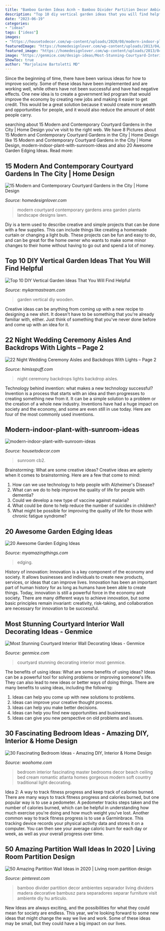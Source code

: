 ```yaml
---
title: "Bamboo Garden Ideas Acnh ~ Bamboo Divider Partition Decor Ambientes Separador Living Dividers Madera Decorative Bambusz Para Separadores Separar Furniture Visit Ambiente Diy Hu Artículo"
description: "Top 10 diy vertical garden ideas that you will find helpful"
date: "2023-06-19"
categories:
- "ideas"
tags: ["ideas"]
images:
- "https://housetodecor.com/wp-content/uploads/2020/08/modern-indoor-plant-with-sunroom-ideas.jpg"
featuredImage: "https://homedesignlover.com/wp-content/uploads/2013/04/7-KIL_1667.jpg"
featured_image: "https://homedesignlover.com/wp-content/uploads/2013/04/7-KIL_1667.jpg"
image: "https://genmice.com/design-ideas/Most-Stunning-Courtyard-Interior-Wall-Decorating-Ideas/134.jpeg"
ShowToc: true
author: "Marjolaine Bartoletti MD"
---
```



Since the beginning of time, there have been various ideas for how to improve society. Some of these ideas have been implemented and are working well, while others have not been successful and have had negative effects. One new idea is to create a government led program that would improve the economy by creating new jobs and making it easier to get credit. This would be a great solution because it would create more wealth and opportunities for people, and it would also reduce the amount of debt people carry.

	

		
searching about 15 Modern and Contemporary Courtyard Gardens in the City | Home Design you've visit to the right web. We have 8 Pictures about 15 Modern and Contemporary Courtyard Gardens in the City | Home Design like 15 Modern and Contemporary Courtyard Gardens in the City | Home Design, modern-indoor-plant-with-sunroom-ideas and also 20 Awesome Garden Edging Ideas. Read more:
		
    
## 15 Modern And Contemporary Courtyard Gardens In The City | Home Design

<img loading=lazy src="https://homedesignlover.com/wp-content/uploads/2013/04/7-KIL_1667.jpg" onerror="this.onerror=null;this.src='https://tse3.mm.bing.net/th?id=OIP.cPSxSkxtjRU2rv_MIRgeTwHaEi&amp;pid=15.1';" alt="15 Modern and Contemporary Courtyard Gardens in the City | Home Design">

_Source: homedesignlover.com_

>modern courtyard contemporary gardens area garden plants landscape designs lawn. 

	

Diy is a term used to describe creative and simple projects that can be done with a few supplies. This can include things like creating a homemade curtain or changing a light bulb. These projects can be fun and easy to do, and can be great for the home owner who wants to make some minor changes to their home without having to go out and spend a lot of money.

    
## Top 10 DIY Vertical Garden Ideas That You Will Find Helpful

<img loading=lazy src="https://mykarmastream.com/wp-content/uploads/2017/05/vertical-garden-8.jpg" onerror="this.onerror=null;this.src='https://tse1.mm.bing.net/th?id=OIP.jlEoEN_1PZVPT-tPQlxL_wHaJ4&amp;pid=15.1';" alt="Top 10 DIY Vertical Garden Ideas That You Will Find Helpful">

_Source: mykarmastream.com_

>garden vertical diy wooden. 

	

Creative ideas can be anything from coming up with a new recipe to designing a new shirt. It doesn't have to be something that you're already familiar with, either. Just think of something that you've never done before and come up with an idea for it.

    
## 22 Night Wedding Ceremony Aisles And Backdrops With Lights – Page 2

<img loading=lazy src="https://www.himisspuff.com/wp-content/uploads/2020/02/Night-wedding-ceremony-aisle-and-backdrop-ideas-19.jpg" onerror="this.onerror=null;this.src='https://tse2.mm.bing.net/th?id=OIP.b0WWRq5htSx7WMeK4KkSCAHaLG&amp;pid=15.1';" alt="22 Night Wedding Ceremony Aisles and Backdrops With Lights – Page 2">

_Source: himisspuff.com_

>night ceremony backdrops lights backdrop aisles. 

	

Technology behind invention: what makes a new technology successful?
Invention is a process that starts with an idea and then progresses to creating something new from it. It can be a simple solution to a problem or the creation of a whole new industry. Inventions have had a huge impact on society and the economy, and some are even still in use today. Here are four of the most commonly used inventions.

    
## Modern-indoor-plant-with-sunroom-ideas

<img loading=lazy src="https://housetodecor.com/wp-content/uploads/2020/08/modern-indoor-plant-with-sunroom-ideas.jpg" onerror="this.onerror=null;this.src='https://tse2.mm.bing.net/th?id=OIP.2HkTifNM6lExl_4XMNmP_AHaLH&amp;pid=15.1';" alt="modern-indoor-plant-with-sunroom-ideas">

_Source: housetodecor.com_

>sunroom cb2. 

	

Brainstorming: What are some creative ideas?
Creative ideas are aplenty when it comes to brainstorming. Here are a few that come to mind: 
1. How can we use technology to help people with Alzheimer's Disease? 
2. What can we do to help improve the quality of life for people with dementia? 
3. Could we develop a new type of vaccine against malaria? 
4. What could be done to help reduce the number of suicides in children? 
5. What might be possible for improving the quality of life for those with chronic fatigue syndrome?

    
## 20 Awesome Garden Edging Ideas

<img loading=lazy src="https://myamazingthings.com/wp-content/uploads/2016/11/garden4.jpg" onerror="this.onerror=null;this.src='https://tse3.mm.bing.net/th?id=OIP.EP9unXaFw8Kzo71arMw4_QHaJ4&amp;pid=15.1';" alt="20 Awesome Garden Edging Ideas">

_Source: myamazingthings.com_

>edging. 

	

History of innovation:
Innovation is a key component of the economy and society. It allows businesses and individuals to create new products, services, or ideas that can improve lives. Innovation has been an important part of human history for as long as humans have been able to create things. Today, innovation is still a powerful force in the economy and society. There are many different ways to achieve innovation, but some basic principles remain invariant: creativity, risk-taking, and collaboration are necessary for innovation to be successful.

    
## Most Stunning Courtyard Interior Wall Decorating Ideas - Genmice

<img loading=lazy src="https://genmice.com/design-ideas/Most-Stunning-Courtyard-Interior-Wall-Decorating-Ideas/134.jpeg" onerror="this.onerror=null;this.src='https://tse3.mm.bing.net/th?id=OIP.rPnhYBGIVZr7YJjsYkyM6gHaE8&amp;pid=15.1';" alt="Most Stunning Courtyard Interior Wall Decorating Ideas - Genmice">

_Source: genmice.com_

>courtyard stunning decorating interior most genmice. 

	

The benefits of using ideas: What are some benefits of using ideas?
Ideas can be a powerful tool for solving problems or improving someone's life. They can also lead to new ideas or better ways of doing things. There are many benefits to using ideas, including the following: 
1. Ideas can help you come up with new solutions to problems.
2. Ideas can improve your creative thought process. 
3. Ideas can help you make better decisions. 
4. Ideas can help you find new opportunities and businesses. 
5. Ideas can give you new perspective on old problems and issues.

    
## 30 Fascinating Bedroom Ideas - Amazing DIY, Interior &amp; Home Design

<img loading=lazy src="http://www.woohome.com/wp-content/uploads/2014/03/Bedroom-ideas-2014-19.jpg" onerror="this.onerror=null;this.src='https://tse4.mm.bing.net/th?id=OIP.OcoS6s3XOScpIxoI9-k6cwHaKl&amp;pid=15.1';" alt="30 Fascinating Bedroom Ideas - Amazing DIY, Interior &amp; Home Design">

_Source: woohome.com_

>bedroom interior fascinating master bedrooms decor beach ceiling bed cream romantic atlanta homes gorgeous modern soft country traditional light decorating. 

	

Idea 2: A way to track fitness progress and keep track of calories burned.
There are many ways to track fitness progress and calories burned, but one popular way is to use a pedometer. A pedometer tracks steps taken and the number of calories burned, which can be helpful in understanding how much exercise you're doing and how much weight you've lost. Another common way to track fitness progress is to use a Garminbrace. This tracking device records your physical activity data and stores it on a computer. You can then see your average caloric burn for each day or week, as well as your overall progress over time.

    
## 50 Amazing Partition Wall Ideas In 2020 | Living Room Partition Design

<img loading=lazy src="https://i.pinimg.com/736x/fe/cd/f2/fecdf24cfa6f2be0ff50c22c70628fb4.jpg" onerror="this.onerror=null;this.src='https://tse2.mm.bing.net/th?id=OIP.pqD5yNZFSsrxNOqjzxzeMgHaJ4&amp;pid=15.1';" alt="50 Amazing Partition Wall Ideas in 2020 | Living room partition design">

_Source: pinterest.com_

>bamboo divider partition decor ambientes separador living dividers madera decorative bambusz para separadores separar furniture visit ambiente diy hu artículo. 

	

New Ideas are always exciting, and the possibilities for what they could mean for society are endless. This year, we're looking forward to some new ideas that might change the way we live and work. Some of these ideas may be small, but they could have a big impact on our lives.

